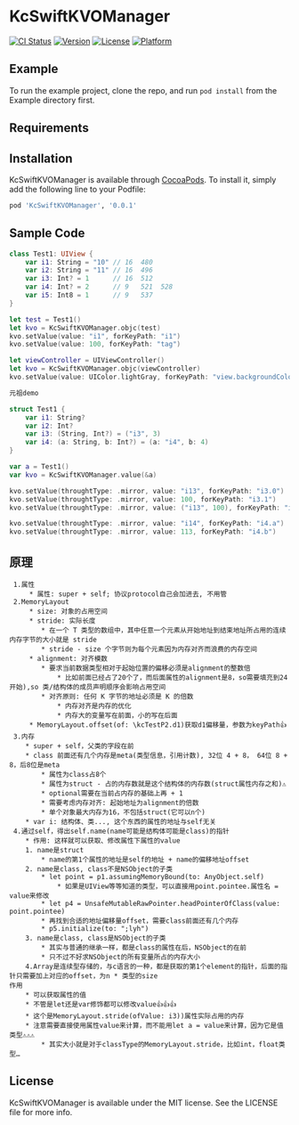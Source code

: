 # KcSwiftKVOManager

[![CI Status](https://img.shields.io/travis/zhangjie/KcSwiftKVOManager.svg?style=flat)](https://travis-ci.org/zhangjie/KcSwiftKVOManager)
[![Version](https://img.shields.io/cocoapods/v/KcSwiftKVOManager.svg?style=flat)](https://cocoapods.org/pods/KcSwiftKVOManager)
[![License](https://img.shields.io/cocoapods/l/KcSwiftKVOManager.svg?style=flat)](https://cocoapods.org/pods/KcSwiftKVOManager)
[![Platform](https://img.shields.io/cocoapods/p/KcSwiftKVOManager.svg?style=flat)](https://cocoapods.org/pods/KcSwiftKVOManager)

## Example

To run the example project, clone the repo, and run `pod install` from the Example directory first.

## Requirements

## Installation

KcSwiftKVOManager is available through [CocoaPods](https://cocoapods.org). To install
it, simply add the following line to your Podfile:

```ruby
pod 'KcSwiftKVOManager', '0.0.1'
```

## Sample Code

```swift
class Test1: UIView {
    var i1: String = "10" // 16  480
    var i2: String = "11" // 16  496
    var i3: Int? = 1      // 16  512
    var i4: Int? = 2      // 9   521  528
    var i5: Int8 = 1      // 9   537
}

let test = Test1()
let kvo = KcSwiftKVOManager.objc(test)
kvo.setValue(value: "i1", forKeyPath: "i1")
kvo.setValue(value: 100, forKeyPath: "tag")
```

```swift
let viewController = UIViewController()
let kvo = KcSwiftKVOManager.objc(viewController)
kvo.setValue(value: UIColor.lightGray, forKeyPath: "view.backgroundColor")
```

```swift
元祖demo

struct Test1 {
    var i1: String?
    var i2: Int?
    var i3: (String, Int?) = ("i3", 3)
    var i4: (a: String, b: Int?) = (a: "i4", b: 4)
}

var a = Test1()
var kvo = KcSwiftKVOManager.value(&a)

kvo.setValue(throughtType: .mirror, value: "i13", forKeyPath: "i3.0")
kvo.setValue(throughtType: .mirror, value: 100, forKeyPath: "i3.1")
kvo.setValue(throughtType: .mirror, value: ("i13", 100), forKeyPath: "i3")

kvo.setValue(throughtType: .mirror, value: "i14", forKeyPath: "i4.a")
kvo.setValue(throughtType: .mirror, value: 113, forKeyPath: "i4.b")

```

## 原理
```
 1.属性
     * 属性: super + self; 协议protocol自己会加进去, 不用管
 2.MemoryLayout
     * size: 对象的占用空间
     * stride: 实际长度
        * 在一个 T 类型的数组中，其中任意一个元素从开始地址到结束地址所占用的连续内存字节的大小就是 stride
        * stride - size 个字节则为每个元素因为内存对齐而浪费的内存空间
     * alignment: 对齐模数 
        * 要求当前数据类型相对于起始位置的偏移必须是alignment的整数倍
        	* 比如前面已经占了20个了，而后面属性的alignment是8，so需要填充到24开始),so 类/结构体的成员声明顺序会影响占用空间
        * 对齐原则: 任何 K 字节的地址必须是 K 的倍数
        	* 内存对齐是内存的优化
        	* 内存大的变量写在前面，小的写在后面
     * MemoryLayout.offset(of: \kcTestP2.d1)获取d1偏移量，参数为keyPath👍
 3.内存
    * super + self，父类的字段在前
    * class 前面还有几个内存是meta(类型信息，引用计数), 32位 4 + 8， 64位 8 + 8，后8位是meta
        * 属性为class占8个
        * 属性为struct - 占的内存数就是这个结构体的内存数(struct属性内存之和)⚠️
        * optional需要在当前占内存的基础上再 + 1
        * 需要考虑内存对齐: 起始地址为alignment的倍数
        * 单个对象最大内存为16，不包括struct(它可以n个)
    * var i: 结构体、类..., 这个东西的属性的地址与self无关
 4.通过self，得出self.name(name可能是结构体可能是class)的指针
    * 作用: 这样就可以获取、修改属性下属性的value
    1. name是struct
        * name的第1个属性的地址是self的地址 + name的偏移地址offset
    2. name是class, class不是NSObject的子类
        * let point = p1.assumingMemoryBound(to: AnyObject.self)
            * 如果是UIView等等知道的类型，可以直接用point.pointee.属性名 = value来修改
        * let p4 = UnsafeMutableRawPointer.headPointerOfClass(value: point.pointee)
        * 再找到合适的地址偏移量offset，需要class前面还有几个内存
        * p5.initialize(to: ";lyh")
    3. name是class, class是NSObject的子类
        * 其实与普通的继承一样，都是class的属性在后，NSObject的在前
        * 只不过不好求NSObject的所有变量所占的内存大小
    4.Array是连续型存储的，与c语言的一种，都是获取的第1个element的指针，后面的指针只需要加上对应的offset，为n * 类型的size
作用
    * 可以获取属性的值
    * 不管是let还是var修饰都可以修改value👍👍👍
    * 这个是MemoryLayout.stride(ofValue: i3))属性实际占用的内存
	* 注意需要直接使用属性value来计算，而不能用let a = value来计算，因为它是值类型⚠️⚠️⚠️
    	* 其实大小就是对于classType的MemoryLayout.stride，比如int，float类型…
```


## License

KcSwiftKVOManager is available under the MIT license. See the LICENSE file for more info.
